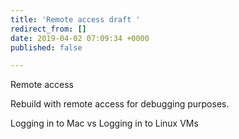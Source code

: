 ```yaml
---
title: 'Remote access draft '
redirect_from: []
date: 2019-04-02 07:09:34 +0000
published: false

---
```

Remote access

Rebuild with remote access for debugging purposes. 

Logging in to Mac vs Logging in to Linux VMs